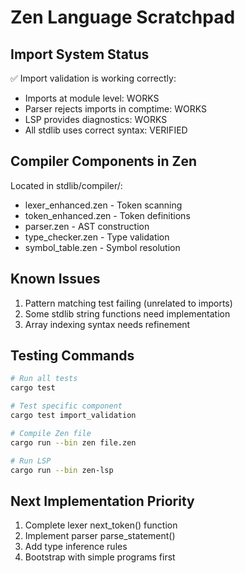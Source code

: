 # Zen Language Scratchpad

## Import System Status
✅ Import validation is working correctly:
- Imports at module level: WORKS
- Parser rejects imports in comptime: WORKS  
- LSP provides diagnostics: WORKS
- All stdlib uses correct syntax: VERIFIED

## Compiler Components in Zen
Located in stdlib/compiler/:
- lexer_enhanced.zen - Token scanning
- token_enhanced.zen - Token definitions
- parser.zen - AST construction
- type_checker.zen - Type validation
- symbol_table.zen - Symbol resolution

## Known Issues
1. Pattern matching test failing (unrelated to imports)
2. Some stdlib string functions need implementation
3. Array indexing syntax needs refinement

## Testing Commands
```bash
# Run all tests
cargo test

# Test specific component
cargo test import_validation

# Compile Zen file
cargo run --bin zen file.zen

# Run LSP
cargo run --bin zen-lsp
```

## Next Implementation Priority
1. Complete lexer next_token() function
2. Implement parser parse_statement()
3. Add type inference rules
4. Bootstrap with simple programs first
